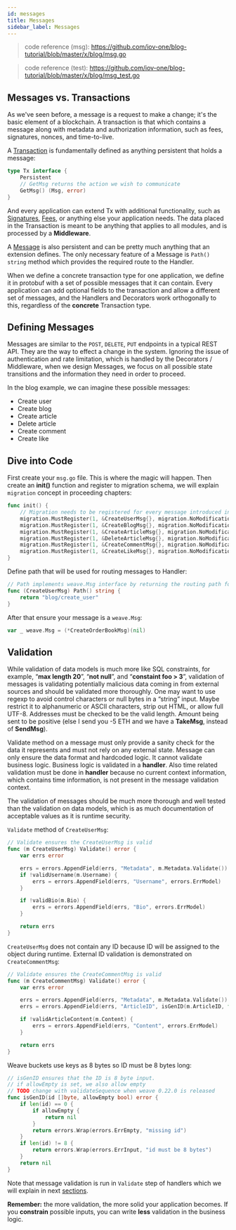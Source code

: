 ```yaml
---
id: messages
title: Messages
sidebar_label: Messages
---
```


> code reference (msg): https://github.com/iov-one/blog-tutorial/blob/master/x/blog/msg.go

> code reference (test): https://github.com/iov-one/blog-tutorial/blob/master/x/blog/msg_test.go

## Messages vs. Transactions

As we've seen before, a message is a request to make a change; it's the basic element of a blockchain. A transaction is that which contains a message along with metadata and authorization information, such as fees, signatures, nonces, and time-to-live.

A [Transaction](https://godoc.org/github.com/iov-one/weave#Tx) is fundamentally defined as anything persistent that holds a message:

```go
type Tx interface {
    Persistent
    // GetMsg returns the action we wish to communicate
    GetMsg() (Msg, error)
}
```

And every application can extend Tx with additional functionality, such as [Signatures](https://godoc.org/github.com/iov-one/weave/x/sigs#SignedTx), [Fees](https://godoc.org/github.com/iov-one/weave/x/cash#FeeTx), or anything else your application needs. The data placed in the Transaction is meant to be anything that applies to all modules, and is processed by a **Middleware**.

A [Message](https://godoc.org/github.com/iov-one/weave#Msg) is also persistent and can be pretty much anything that an extension defines. The only necessary feature of a Message is `Path() string` method which provides the required route to the Handler.

When we define a concrete transaction type for one application, we define it in protobuf with a set of possible messages that it can contain. Every application can add optional fields to the transaction and allow a different set of messages, and the Handlers and Decorators work orthogonally to this, regardless of the **concrete** Transaction type.

## Defining Messages

Messages are similar to the `POST`, `DELETE`, `PUT` endpoints in a typical REST API. They are the way to effect a change in the system. Ignoring the issue of authentication and rate limitation, which is handled by the Decorators / Middleware, when we design Messages, we focus on all possible state transitions and the information they need in order to proceed.

In the blog example, we can imagine these possible messages:

- Create user
- Create blog
- Create article
- Delete article
- Create comment
- Create like

## Dive into Code

First create your `msg.go` file. This is where the magic will happen.
Then create an **init()** function and register to migration schema, we will explain `migration` concept in proceeding chapters:

```go
func init() {
    // Migration needs to be registered for every message introduced in the codec.
    migration.MustRegister(1, &CreateUserMsg{}, migration.NoModification)
    migration.MustRegister(1, &CreateBlogMsg{}, migration.NoModification)
    migration.MustRegister(1, &CreateArticleMsg{}, migration.NoModification)
    migration.MustRegister(1, &DeleteArticleMsg{}, migration.NoModification)
    migration.MustRegister(1, &CreateCommentMsg{}, migration.NoModification)
    migration.MustRegister(1, &CreateLikeMsg{}, migration.NoModification)
}
```

Define path that will be used for routing messages to Handler:

```go
// Path implements weave.Msg interface by returning the routing path for this message
func (CreateUserMsg) Path() string {
    return "blog/create_user"
}
```

After that ensure your message is a `weave.Msg`:

```go
var _ weave.Msg = (*CreateOrderBookMsg)(nil)
```

## Validation

While validation of data models is much more like SQL constraints, for example, “**max length 20**”, “**not null**”,  and “**constaint foo > 3**”, validation of messages is validating potentially malicious data coming in from external sources and should be validated more thoroughly. One may want to use regexp to avoid control characters or null bytes in a “string” input. Maybe restrict it to alphanumeric or ASCII characters, strip out HTML, or allow full UTF-8. Addresses must be checked to be the valid length. Amount being sent to be positive (else I send you -5 ETH and we have a **TakeMsg**, instead of **SendMsg**).

Validate method on a message must only provide a sanity check for the data it represents and must not rely on any external state. Message can only ensure the data format and hardcoded logic. It cannot validate business logic. Business logic is validated in a **handler**. Also time related validation must be done in **handler** because no current context information, which contains time information, is not present in the message validation context.

The validation of messages should be much more thorough and well tested than the validation on data models, which is as much documentation of acceptable values as it is runtime security.

`Validate` method of `CreateUserMsg`:

```go
// Validate ensures the CreateUserMsg is valid
func (m CreateUserMsg) Validate() error {
    var errs error

    errs = errors.AppendField(errs, "Metadata", m.Metadata.Validate())
    if !validUsername(m.Username) {
        errs = errors.AppendField(errs, "Username", errors.ErrModel)
    }

    if !validBio(m.Bio) {
        errs = errors.AppendField(errs, "Bio", errors.ErrModel)
    }

    return errs
}
```

`CreateUserMsg` does not contain any ID because ID will be assigned to the object during runtime. External ID validation is demonstrated on `CreateCommentMsg`:

```go
// Validate ensures the CreateCommentMsg is valid
func (m CreateCommentMsg) Validate() error {
    var errs error

    errs = errors.AppendField(errs, "Metadata", m.Metadata.Validate())
    errs = errors.AppendField(errs, "ArticleID", isGenID(m.ArticleID, false))

    if !validArticleContent(m.Content) {
        errs = errors.AppendField(errs, "Content", errors.ErrModel)
    }

    return errs
}
```

Weave buckets use keys as 8 bytes so ID must be 8 bytes long:

```go
// isGenID ensures that the ID is 8 byte input.
// if allowEmpty is set, we also allow empty
// TODO change with validateSequence when weave 0.22.0 is released
func isGenID(id []byte, allowEmpty bool) error {
    if len(id) == 0 {
        if allowEmpty {
            return nil
        }
        return errors.Wrap(errors.ErrEmpty, "missing id")
    }
    if len(id) != 8 {
        return errors.Wrap(errors.ErrInput, "id must be 8 bytes")
    }
    return nil
}
```

Note that message validation is run in `Validate` step of handlers which we will explain in next [sections](weave/tutorial/07-handlers.md#validation).

**Remember:** the more validation, the more solid your application becomes. If you **constrain** possible inputs, you can write **less** validation in the business logic.
